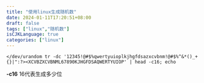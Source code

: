 ```yaml
---
title: "使用linux生成随机数"
date: 2024-01-11T17:20:51+08:00
draft: false
tags: ["linux","随机数"]
isCJKLanguage: true
categories: ["linux"]
---
```


```shell
</dev/urandom tr -dc '12345!@#$%qwertyuioplkjhgfdsazxcvbnm!@#$%^&*()_+{}|":?><XCVBZXCVBNML67890KJHGFDSAQWERTYUIOP' | head -c16; echo
```

__-c16__ 16代表生成多少位
